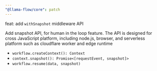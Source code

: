 ```yaml
---
"@llama-flow/core": patch
---
```


feat: add `withSnapshot` middleware API

Add snapshot API, for human in the loop feature. The API is designed for cross JavaScript platform, including node.js, browser, and serverless platform such as cloudflare worker and edge runtime

- `workflow.createContext(): Context`
- `context.snapshot(): Promise<[requestEvent, snapshot]>`
- `workflow.resume(data, snapshot)`
